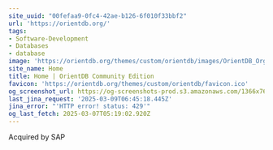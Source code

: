 ```yaml
---
site_uuid: "00fefaa9-0fc4-42ae-b126-6f010f33bbf2"
url: 'https://orientdb.org/'
tags:
- Software-Development
- Databases
- database
image: 'https://orientdb.org/themes/custom/orientdb/images/OrientDB_Org.png'
site_name: Home
title: Home | OrientDB Community Edition
favicon: 'https://orientdb.org/themes/custom/orientdb/favicon.ico'
og_screenshot_url: https://og-screenshots-prod.s3.amazonaws.com/1366x768/80/false/27a02af846cd7181bea4fc6d0c789c3c91119c25be37ab532f5f316e50772b2c.jpeg
last_jina_request: '2025-03-09T06:45:18.445Z'
jina_error: "'HTTP error! status: 429'"
og_last_fetch: 2025-03-07T05:19:02.920Z
---
```

Acquired by SAP
